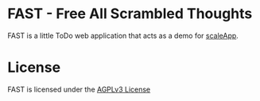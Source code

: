 # FAST - Free All Scrambled Thoughts

FAST is a little ToDo web application that acts as a demo for [scaleApp](https://github.com/flosse/scaleApp).

# License
FAST is licensed under the [AGPLv3 License](http://www.gnu.org/licenses/agpl.html)
